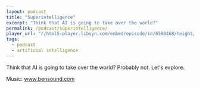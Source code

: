 ```yaml
---
layout: podcast
title: "Superintelligence"
excerpt: "Think that AI is going to take over the world?"
permalink: /podcast/superintelligence/
player_url: "//html5-player.libsyn.com/embed/episode/id/6598468/height/90/theme/custom/autoplay/no/autonext/no/thumbnail/yes/preload/no/no_addthis/no/direction/backward/render-playlist/no/custom-color/87A93A/"
tags:
  - podcast
  - artificial intelligence
---
```


Think that AI is going to take over the world? Probably not. Let's explore.

Music: www.bensound.com